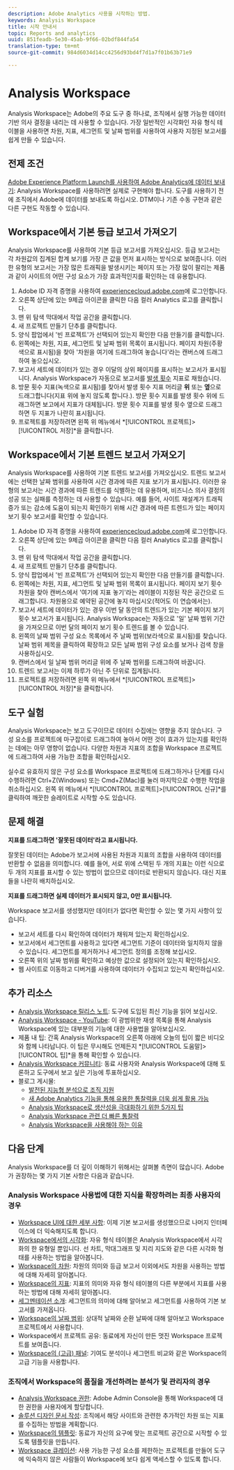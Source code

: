 ```yaml
---
description: Adobe Analytics 사용을 시작하는 방법.
keywords: Analysis Workspace
title: 시작 안내서
topic: Reports and analytics
uuid: 851feadb-5e30-45ab-9f66-02bdf844fa54
translation-type: tm+mt
source-git-commit: 984d6034d14cc4256d93bd4f7d1a7f01b63b71e9

---
```



# Analysis Workspace

Analysis Workspace는 Adobe의 주요 도구 중 하나로, 조직에서 실행 가능한 데이터 기반 의사 결정을 내리는 데 사용할 수 있습니다. 가장 일반적인 시각화인 자유 형식 테이블을 사용하면 차원, 지표, 세그먼트 및 날짜 범위를 사용하여 사용자 지정된 보고서를 쉽게 만들 수 있습니다.

## 전제 조건

[Adobe Experience Platform Launch를 사용하여 Adobe Analytics에 데이터 보내기](/help/implement/launch/validate-publish-prod.md): Analysis Workspace를 사용하려면 실제로 구현해야 합니다. 도구를 사용하기 전에 조직에서 Adobe에 데이터를 보내도록 하십시오. DTM이나 기존 수동 구현과 같은 다른 구현도 작동할 수 있습니다.

## Workspace에서 기본 등급 보고서 가져오기

Analysis Workspace를 사용하여 기본 등급 보고서를 가져오십시오. 등급 보고서는 각 차원값의 집계된 합계 보기를 가장 큰 값을 먼저 표시하는 방식으로 보여줍니다. 이러한 유형의 보고서는 가장 많은 트래픽을 발생시키는 페이지 또는 가장 많이 팔리는 제품과 같이 사이트의 어떤 구성 요소가 가장 효과적인지를 확인하는 데 유용합니다.

1. Adobe ID 자격 증명을 사용하여 [experiencecloud.adobe.com](https://experiencecloud.adobe.com)에 로그인합니다.
2. 오른쪽 상단에 있는 9제곱 아이콘을 클릭한 다음 컬러 Analytics 로고를 클릭합니다.
3. 맨 위 탐색 막대에서 작업 공간을 클릭합니다.
4. 새 프로젝트 만들기 단추를 클릭합니다.
5. 양식 팝업에서 &#39;빈 프로젝트&#39;가 선택되어 있는지 확인한 다음 만들기를 클릭합니다.
6. 왼쪽에는 차원, 지표, 세그먼트 및 날짜 범위 목록이 표시됩니다. 페이지 차원(주황색으로 표시됨)을 찾아 &#39;차원을 여기에 드래그하여 놓습니다&#39;라는 캔버스에 드래그하여 놓으십시오.
7. 보고서 세트에 데이터가 있는 경우 이달의 상위 페이지를 표시하는 보고서가 표시됩니다. Analysis Workspace가 자동으로 보고서를 [발생 횟수](/help/components/c-variables/c-metrics/metrics-occurrences.md) 지표로 채웠습니다.
8. 방문 횟수 지표(녹색으로 표시됨)를 찾아서 발생 횟수 지표 머리글 **위** 또는 **옆**&#x200B;으로 드래그합니다(지표 위에 놓지 않도록 합니다.). 방문 횟수 지표를 발생 횟수 위에 드래그하면 보고에서 지표가 대체됩니다. 방문 횟수 지표를 발생 횟수 옆으로 드래그하면 두 지표가 나란히 표시됩니다.
9. 프로젝트를 저장하려면 왼쪽 위 메뉴에서 *[!UICONTROL 프로젝트]>[!UICONTROL 저장]*을 클릭합니다.

## Workspace에서 기본 트렌드 보고서 가져오기

Analysis Workspace를 사용하여 기본 트렌드 보고서를 가져오십시오. 트렌드 보고서에는 선택한 날짜 범위를 사용하여 시간 경과에 따른 지표 보기가 표시됩니다. 이러한 유형의 보고서는 시간 경과에 따른 트렌드를 식별하는 데 유용하며, 비즈니스 의사 결정의 성공 또는 실패를 측정하는 데 사용할 수 있습니다. 예를 들어, 사이트 재설계가 트래픽 증가 또는 감소에 도움이 되는지 확인하기 위해 시간 경과에 따른 트렌드가 있는 페이지 보기 횟수 보고서를 확인할 수 있습니다.

1. Adobe ID 자격 증명을 사용하여 [experiencecloud.adobe.com](https://experiencecloud.adobe.com)에 로그인합니다.
2. 오른쪽 상단에 있는 9제곱 아이콘을 클릭한 다음 컬러 Analytics 로고를 클릭합니다.
3. 맨 위 탐색 막대에서 작업 공간을 클릭합니다.
4. 새 프로젝트 만들기 단추를 클릭합니다.
5. 양식 팝업에서 &#39;빈 프로젝트&#39;가 선택되어 있는지 확인한 다음 만들기를 클릭합니다.
6. 왼쪽에는 차원, 지표, 세그먼트 및 날짜 범위 목록이 표시됩니다. 페이지 보기 횟수 차원을 찾아 캔버스에서 &#39;여기에 지표 놓기&#39;라는 레이블이 지정된 작은 공간으로 드래그합니다. 차원용으로 예약된 공간에 놓지 마십시오(적어도 이 연습에서는).
7. 보고서 세트에 데이터가 있는 경우 이번 달 동안의 트렌드가 있는 기본 페이지 보기 횟수 보고서가 표시됩니다. Analysis Workspace는 자동으로 &#39;일&#39; 날짜 범위 기간을 가져오므로 이번 달의 페이지 보기 횟수 트렌드를 볼 수 있습니다.
8. 왼쪽의 날짜 범위 구성 요소 목록에서 주 날짜 범위(보라색으로 표시됨)를 찾습니다. 날짜 범위 제목을 클릭하여 확장하고 모든 날짜 범위 구성 요소를 보거나 검색 창을 사용하십시오.
9. 캔버스에서 일 날짜 범위 머리글 위에 주 날짜 범위를 드래그하여 바꿉니다.
10. 트렌드 보고서는 이제 하루가 아닌 주 단위로 집계됩니다.
11. 프로젝트를 저장하려면 왼쪽 위 메뉴에서 *[!UICONTROL 프로젝트]>[!UICONTROL 저장]*을 클릭합니다.

## 도구 실험

Analysis Workspace는 보고 도구이므로 데이터 수집에는 영향을 주지 않습니다. 구성 요소를 프로젝트에 마구잡이로 드래그하여 놓아서 어떤 것이 효과가 있는지를 확인하는 데에는 아무 영향이 없습니다. 다양한 차원과 지표의 조합을 Workspace 프로젝트에 드래그하여 사용 가능한 조합을 확인하십시오.

실수로 유효하지 않은 구성 요소를 Workspace 프로젝트에 드래그하거나 단계를 다시 수행하려면 Ctrl+Z(Windows) 또는 Cmd+Z(Mac)를 눌러 마지막으로 수행한 작업을 취소하십시오. 왼쪽 위 메뉴에서 *[!UICONTROL 프로젝트]>[!UICONTROL 신규]*를 클릭하여 깨끗한 슬레이트로 시작할 수도 있습니다.

## 문제 해결

**지표를 드래그하면 &#39;잘못된 데이터&#39;라고 표시됩니다.**

잘못된 데이터는 Adobe가 보고서에 사용된 차원과 지표의 조합을 사용하여 데이터를 반환할 수 없음을 의미합니다. 예를 들어, 서로 위에 스택된 두 개의 지표는 이런 식으로 두 개의 지표를 표시할 수 있는 방법이 없으므로 데이터로 반환되지 않습니다. 대신 지표들을 나란히 배치하십시오.

**지표를 드래그하면 실제 데이터가 표시되지 않고, 0만 표시됩니다.**

Workspace 보고서를 생성했지만 데이터가 없다면 확인할 수 있는 몇 가지 사항이 있습니다.

* 보고서 세트를 다시 확인하여 데이터가 채워져 있는지 확인하십시오.
* 보고서에서 세그먼트를 사용하고 있다면 세그먼트 기준이 데이터와 일치하지 않을 수 있습니다. 세그먼트를 제거하거나 세그먼트 정의를 조정해 보십시오.
* 오른쪽 위의 날짜 범위를 확인하고 예상한 값으로 설정되어 있는지 확인하십시오.
* 웹 사이트로 이동하고 디버거를 사용하여 데이터가 수집되고 있는지 확인하십시오.

## 추가 리소스

* [Analysis Workspace 릴리스 노트](/help/analyze/analysis-workspace/new-features-in-analysis-workspace.md): 도구에 도입된 최신 기능을 읽어 보십시오.
* [Analysis Workspace - YouTube](https://www.youtube.com/playlist?list=PL2tCx83mn7GuNnQdYGOtlyCu0V5mEZ8sS): 이 광범위한 재생 목록을 통해 Analysis Workspace에 있는 대부분의 기능에 대한 사용법을 알아보십시오.
* 제품 내 팁: 간혹 Analysis Workspace의 오른쪽 아래에 오늘의 팁이 짧은 비디오와 함께 나타납니다. 이 팁은 무시해도 언제든지 *[!UICONTROL 도움말]>[!UICONTROL 팁]*을 통해 확인할 수 있습니다.
* [Analysis Workspace 커뮤니티](https://forums.adobe.com/community/experience-cloud/analytics-cloud/analytics/analysis-workspace): 동료 사용자와 Analysis Workspace에 대해 토론하고 도구에서 보고 싶은 기능에 투표하십시오.
* 블로그 게시물:
   * [발전된 지능형 분석으로 조직 지원](https://blogs.adobe.com/digitalmarketing/analytics/adobe-analytics-fall-2016-release-empowering-organizations-smarter-analysis/)
   * [새 Adobe Analytics 기능을 통해 유용한 통찰력을 더욱 쉽게 활용 가능](https://blogs.adobe.com/digitalmarketing/analytics/new-adobe-analytics-capabilities-make-powerful-insights-accessible/)
   * [Analysis Workspace로 생산성을 극대화하기 위한 5가지 팁](https://blogs.adobe.com/digitalmarketing/analytics/5-tips-maximize-productivity-analysis-workspace/)
   * [Analysis Workspace 관련 더 빠른 통찰력](https://blogs.adobe.com/digitalmarketing/analytics/faster-insights-with-the-analysis-workspace/)
   * [Analysis Workspace을 사용해야 하는 이유](https://blogs.adobe.com/digitalmarketing/analytics/why-you-should-be-using-analysis-workspace-in-adobe-analytics/)

## 다음 단계

Analysis Workspace를 더 깊이 이해하기 위해서는 살펴볼 측면이 많습니다. Adobe가 권장하는 몇 가지 기본 사항은 다음과 같습니다.

### Analysis Workspace 사용법에 대한 지식을 확장하려는 최종 사용자의 경우

* [Workspace UI에 대한 세부 사항](/help/analyze/analysis-workspace/build-workspace-project/t-freeform-project.md): 이제 기본 보고서를 생성했으므로 나머지 인터페이스에 더 익숙해지도록 합니다.
* [Workspace에서의 시각화](visualizations/freeform-analysis-visualizations.md): 자유 형식 테이블은 Analysis Workspace에서 시각화의 한 유형일 뿐입니다. 선 차트, 막대그래프 및 지리 지도와 같은 다른 시각화 형태를 사용하는 방법을 알아봅니다.
* [Workspace의 차원](/help/analyze/analysis-workspace/components/dimensions/t-breakdown-fa.md): 차원의 의미와 등급 보고서 이외에서도 차원을 사용하는 방법에 대해 자세히 알아봅니다.
* [Workspace의 지표](/help/analyze/analysis-workspace/components/apply-create-metrics.md): 지표의 의미와 자유 형식 테이블의 다른 부분에서 지표를 사용하는 방법에 대해 자세히 알아봅니다.
* [세그멘테이션 소개](/help/analyze/analysis-workspace/components/t-freeform-project-segment.md): 세그먼트의 의미에 대해 알아보고 세그먼트를 사용하여 기본 보고서를 가져옵니다.
* [Workspace의 날짜 범위](/help/analyze/analysis-workspace/components/calendar-date-ranges/calendar.md): 상대적 날짜와 순환 날짜에 대해 알아보고 Workspace 프로젝트에서 사용합니다.
* Workspace에서 프로젝트 공유: 동료에게 자신이 만든 멋진 Workspace 프로젝트를 보여줍니다.
* [Workspace의 (고급) 패널](c-panels/panels.md): 기여도 분석이나 세그먼트 비교와 같은 Workspace의 고급 기능을 사용합니다.

### 조직에서 Workspace의 품질을 개선하려는 분석가 및 관리자의 경우

* [Analysis Workspace 권한](https://marketing.adobe.com/resources/help/en_US/mcloud/admin_getting_started.html): Adobe Admin Console을 통해 Workspace에 대한 권한을 사용자에게 할당합니다.
* [솔루션 디자인 문서 작성](/help/implement/prepare/solution-design.md): 조직에서 해당 사이트와 관련한 추가적인 차원 또는 지표를 수집하는 방법을 계획합니다.
* [Workspace의 템플릿](/help/analyze/analysis-workspace/build-workspace-project/starter-projects.md): 동료가 자신의 요구에 맞는 프로젝트 공간으로 시작할 수 있도록 템플릿을 만듭니다.
* [Workspace 큐레이션](curate-share/curate.md): 사용 가능한 구성 요소를 제한하는 프로젝트를 만들어 도구에 익숙하지 않은 사람들이 Workspace에 보다 쉽게 액세스할 수 있도록 합니다.
